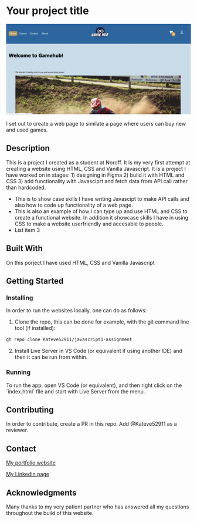 # Your project title

![image](https://github.com/Kateve52911/javascript1-assignment/blob/main/images/Gamehub-screenshot.png)

I set out to create a web page to similate a page where users can buy new and used games.

## Description

This is a project I created as a student at Noroff. It is my very first attempt at creating a website using HTML, CSS and Vanilla Javascript. It is a project I have worked on in stages: 1) designing in Figma 2) build it with HTML and CSS 3) add functionality with Javasciprt and fetch data from API call rather than hardcoded.

- This is to show case skills I have writing Javascipt to make API calls and also how to code up functionality of a web page.
- This is also an example of how I can type up and use HTML and CSS to create a functional website. In addition it showcase skills I have in using CSS to make a website userfriendly and accesable to people.
- List item 3

## Built With

On this porject I have used HTML, CSS and Vanilla Javascript

## Getting Started

### Installing

In order to run the websites locally, one can do as follows:

1. Clone the repo, this can be done for example, with the git command line tool (if installed):

```bash
gh repo clone Kateve52911/javascript1-assignment
```

2. Install Live Server in VS Code (or equivalent if using another IDE) and then it can be run from within.

### Running

To run the app, open VS Code (or equivalent), and then right click on the ´index.html´ file and start with Live Server from the menu.

## Contributing

In order to contribute, create a PR in this repo. Add @Kateve52911 as a reviewer.

## Contact

[My portfolio website](kathrinesportfolio.netlify.app)

[My LinkedIn page](www.linkedin.com/in/kathrine-mellem-evensen-6855b612b)

## Acknowledgments

Many thanks to my very patient partner who has answered all my questions throughout the build of this website.
